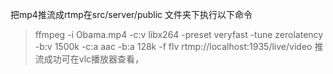 <!--
 * @Author: wqh wqh20010307@163.com
 * @Date: 2023-11-15 14:09:02
 * @LastEditors: wqh wqh20010307@163.com
 * @LastEditTime: 2023-11-21 12:28:10
 * @FilePath: \Kamikasi-Char\redame.md
 * @Description: 这是默认设置,请设置`customMade`, 打开koroFileHeader查看配置 进行设置: https://github.com/OBKoro1/koro1FileHeader/wiki/%E9%85%8D%E7%BD%AE
-->
把mp4推流成rtmp在src/server/public 文件夹下执行以下命令
>ffmpeg -i Obama.mp4 -c:v libx264 -preset veryfast -tune zerolatency -b:v 1500k -c:a aac -b:a 128k -f flv rtmp://localhost:1935/live/video
推流成功可在vlc播放器查看，